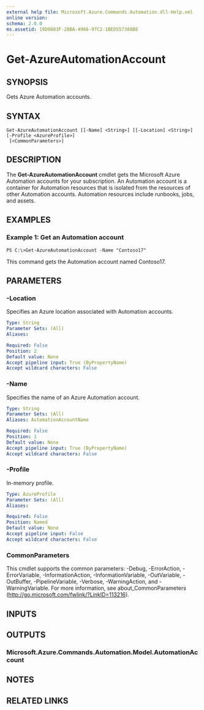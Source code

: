 ```yaml
---
external help file: Microsoft.Azure.Commands.Automation.dll-Help.xml
online version: 
schema: 2.0.0
ms.assetid: 19D0803F-2BBA-4966-97C2-1BED557388B8
---
```


# Get-AzureAutomationAccount

## SYNOPSIS
Gets Azure Automation accounts.

## SYNTAX

```
Get-AzureAutomationAccount [[-Name] <String>] [[-Location] <String>] [-Profile <AzureProfile>]
 [<CommonParameters>]
```

## DESCRIPTION
The **Get-AzureAutomationAccount** cmdlet gets the Microsoft Azure Automation accounts for your subscription.
An Automation account is a container for Automation resources that is isolated from the resources of other Automation accounts.
Automation resources include runbooks, jobs, and assets.

## EXAMPLES

### Example 1: Get an Automation account
```
PS C:\>Get-AzureAutomationAccount -Name "Contoso17"
```

This command gets the Automation account named Contoso17.

## PARAMETERS

### -Location
Specifies an Azure location associated with Automation accounts.

```yaml
Type: String
Parameter Sets: (All)
Aliases: 

Required: False
Position: 2
Default value: None
Accept pipeline input: True (ByPropertyName)
Accept wildcard characters: False
```

### -Name
Specifies the name of an Azure Automation account.

```yaml
Type: String
Parameter Sets: (All)
Aliases: AutomationAccountName

Required: False
Position: 1
Default value: None
Accept pipeline input: True (ByPropertyName)
Accept wildcard characters: False
```

### -Profile
In-memory profile.

```yaml
Type: AzureProfile
Parameter Sets: (All)
Aliases: 

Required: False
Position: Named
Default value: None
Accept pipeline input: False
Accept wildcard characters: False
```

### CommonParameters
This cmdlet supports the common parameters: -Debug, -ErrorAction, -ErrorVariable, -InformationAction, -InformationVariable, -OutVariable, -OutBuffer, -PipelineVariable, -Verbose, -WarningAction, and -WarningVariable. For more information, see about_CommonParameters (http://go.microsoft.com/fwlink/?LinkID=113216).

## INPUTS

## OUTPUTS

### Microsoft.Azure.Commands.Automation.Model.AutomationAccount

## NOTES

## RELATED LINKS


